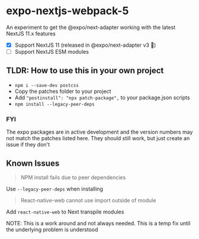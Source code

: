# expo-nextjs-webpack-5

An experiment to get the @expo/next-adapter working with the latest NextJS 11.x features

- [x] Support NextJS 11 (released in @expo/next-adapter v3 🥳)
- [ ] Support NextJS ESM modules

## TLDR: How to use this in your own project

- `npm i --save-dev postcss`
- Copy the patches folder to your project
- Add `"postinstall": "npx patch-package",` to your package.json scripts
- `npm install --legacy-peer-deps`

### FYI

The expo packages are in active development and the version numbers may not match the patches listed here. They should still work, but just create an issue if they don't

## Known Issues

> NPM install fails due to peer dependencies

Use `--legacy-peer-deps` when installing

> React-native-web cannot use import outside of module

Add `react-native-web` to Next transpile modules

NOTE: This is a work around and not always needed. This is a temp fix until the underlying problem is understood
